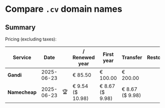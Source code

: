 # Compare `.cv` domain names

## Summary

Pricing (excluding taxes):

| Service | Date |  | / Renewed year | First year | Transfer | Restoration |
|--|--|--|--|--|--|--|
| **Gandi** | 2025-06-23 |  | € 85.50 | € 100.00 | € 200.00 |  |
| **Namecheap** | 2025-06-23 | 🏆 | € 9.54<br>($ 10.98) | € 8.67<br>($ 9.98) | € 8.67<br>($ 9.98) |  |
